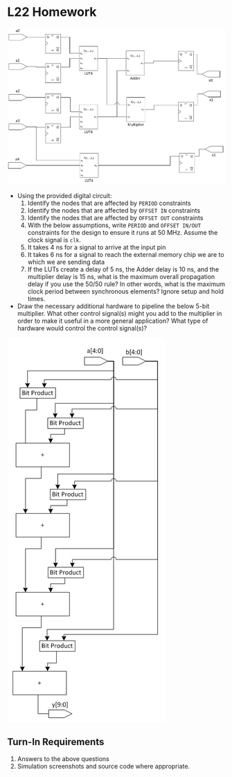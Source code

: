 # L22 Homework

![Digital Circuit](digital.jpg)

- Using the provided digital circuit:
  1. Identify the nodes that are affected by `PERIOD` constraints
  2. Identify the nodes that are affected by `OFFSET IN` constraints
  3. Identify the nodes that are affected by `OFFSET OUT` constraints
  4. With the below assumptions, write `PERIOD` and `OFFSET IN/OUT` constraints for the design to ensure it runs at 50 MHz.  Assume the clock signal is `clk`.
    1. It takes 4 ns for a signal to arrive at the input pin
    2. It takes 6 ns for a signal to reach the external memory chip we are to which we are sending data
  5. If the LUTs create a delay of 5 ns, the Adder delay is 10 ns, and the multiplier delay is 15 ns, what is the maximum overall propagation delay if you use the 50/50 rule?  In other words, what is the maximum clock period between synchronous elements?  Ignore setup and hold times.
- Draw the necessary additional hardware to pipeline the below 5-bit multiplier.  What other control signal(s) might you add to the multiplier in order to make it useful in a more general application?  What type of hardware would control the control signal(s)?

![Adder](adder.jpg)

## Turn-In Requirements

1. Answers to the above questions
2. Simulation screenshots and source code where appropriate.

